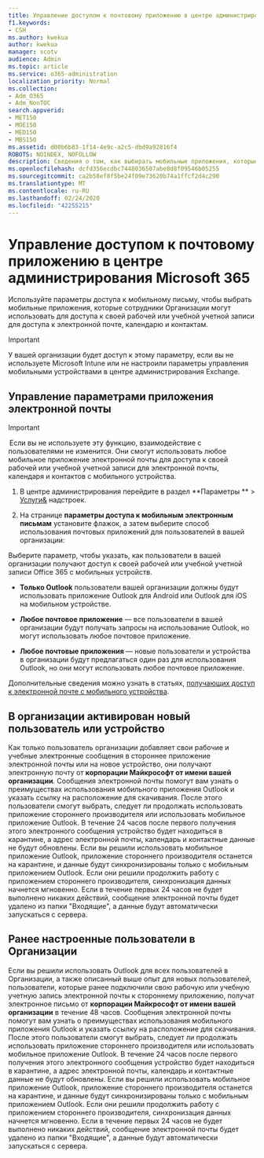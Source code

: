 ```yaml
---
title: Управление доступом к почтовому приложению в центре администрирования Microsoft 365
f1.keywords:
- CSH
ms.author: kwekua
author: kwekua
manager: scotv
audience: Admin
ms.topic: article
ms.service: o365-administration
localization_priority: Normal
ms.collection:
- Adm_O365
- Adm_NonTOC
search.appverid:
- MET150
- MOE150
- MED150
- MBS150
ms.assetid: d00b6b83-1f14-4e9c-a2c5-dbd9a92816f4
ROBOTS: NOINDEX, NOFOLLOW
description: Сведения о том, как выбирать мобильные приложения, которые пользователи могут использовать для доступа к электронной почте, календарю и контактам.
ms.openlocfilehash: dcfd356ecdbc7448036507abe8d8f09546b05255
ms.sourcegitcommit: ca2b58ef8f5be24f09e73620b74a1ffcf2d4c290
ms.translationtype: MT
ms.contentlocale: ru-RU
ms.lasthandoff: 02/24/2020
ms.locfileid: "42255215"
---
```

# <a name="manage-email-app-access-in-the-microsoft-365-admin-center"></a>Управление доступом к почтовому приложению в центре администрирования Microsoft 365

Используйте параметры доступа к мобильному письму, чтобы выбрать мобильные приложения, которые сотрудники Организации могут использовать для доступа к своей рабочей или учебной учетной записи для доступа к электронной почте, календарю и контактам.
  
> [!IMPORTANT]
> У вашей организации будет доступ к этому параметру, если вы не используете Microsoft Intune или не настроили параметры управления мобильными устройствами в центре администрирования Exchange. 
  
## <a name="manage-email-app-options"></a>Управление параметрами приложения электронной почты

> [!IMPORTANT]
>  Если вы не используете эту функцию, взаимодействие с пользователями не изменится. Они смогут использовать любое мобильное приложение электронной почты для доступа к своей рабочей или учебной учетной записи для электронной почты, календаря и контактов с мобильного устройства. 
    
1. В центре администрирования перейдите в раздел **Параметры ** \> <a href="https://go.microsoft.com/fwlink/p/?linkid=2053743" target="_blank">Услуги&amp;</a> надстроек. 

2. На странице **параметры доступа к мобильным электронным письмам** установите флажок, а затем выберите способ использования почтовых приложений для пользователей в вашей организации:
  
Выберите параметр, чтобы указать, как пользователи в вашей организации получают доступ к своей рабочей или учебной учетной записи Office 365 с мобильных устройств.
  
- **Только Outlook** пользователи вашей организации должны будут использовать приложение Outlook для Android или Outlook для iOS на мобильном устройстве. 
    
- **Любое почтовое приложение** — все пользователи в вашей организации будут получать запросы на использование Outlook, но могут использовать любое почтовое приложение. 
    
- **Любое почтовые приложения** — новые пользователи и устройства в организации будут предлагаться один раз для использования Outlook, но они могут использовать любое почтовое приложение. 
    
Дополнительные сведения можно узнать в статьях, [получающих доступ к электронной почте с мобильного устройства](access-email-from-a-mobile-device.md).
  
## <a name="new-user-or-device-is-activated-in-your-organization"></a>В организации активирован новый пользователь или устройство

Как только пользователь организации добавляет свои рабочие и учебные электронные сообщения в стороннее приложение электронной почты или на новое устройство, они получают электронную почту от **корпорации Майкрософт от имени вашей организации**. Сообщения электронной почты помогут вам узнать о преимуществах использования мобильного приложения Outlook и указать ссылку на расположение для скачивания. После этого пользователи смогут выбрать, следует ли продолжать использовать приложение стороннего производителя или использовать мобильное приложение Outlook. В течение 24 часов после первого получения этого электронного сообщения устройство будет находиться в карантине, а адрес электронной почты, календарь и контактные данные не будут обновлены. Если вы решили использовать мобильное приложение Outlook, приложение стороннего производителя останется на карантине, и данные будут синхронизированы только с мобильным приложением Outlook. Если они решили продолжить работу с приложением стороннего производителя, синхронизация данных начнется мгновенно. Если в течение первых 24 часов не будет выполнено никаких действий, сообщение электронной почты будет удалено из папки "Входящие", а данные будут автоматически запускаться с сервера.
  
## <a name="previously-configured-users-in-your-organization"></a>Ранее настроенные пользователи в Организации

Если вы решили использовать Outlook для всех пользователей в Организации, а также описанный выше опыт для новых пользователей, пользователи, которые ранее подключили свою рабочую или учебную учетную запись электронной почты к стороннему приложению, получат электронное письмо от **корпорации Майкрософт от имени вашей организации** в течение 48 часов. Сообщения электронной почты помогут вам узнать о преимуществах использования мобильного приложения Outlook и указать ссылку на расположение для скачивания. После этого пользователи смогут выбрать, следует ли продолжать использовать приложение стороннего производителя или использовать мобильное приложение Outlook. В течение 24 часов после первого получения этого электронного сообщения устройство будет находиться в карантине, а адрес электронной почты, календарь и контактные данные не будут обновлены. Если вы решили использовать мобильное приложение Outlook, приложение стороннего производителя останется на карантине, и данные будут синхронизированы только с мобильным приложением Outlook. Если они решили продолжить работу с приложением стороннего производителя, синхронизация данных начнется мгновенно. Если в течение первых 24 часов не будет выполнено никаких действий, сообщение электронной почты будет удалено из папки "Входящие", а данные будут автоматически запускаться с сервера. 
  

